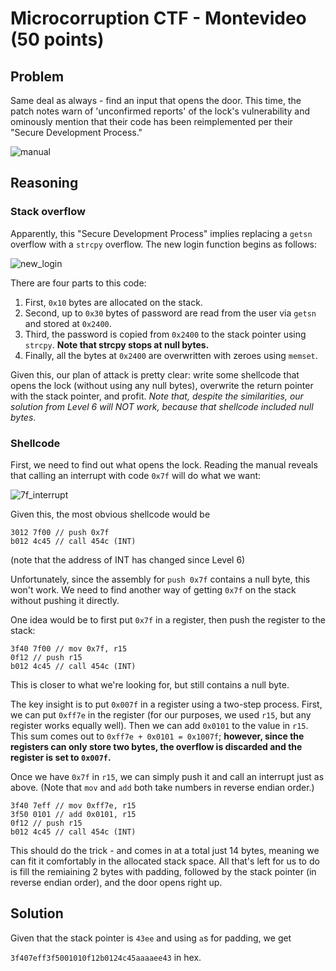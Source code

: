 # Microcorruption CTF - Montevideo (50 points)

## Problem

Same deal as always - find an input that opens the door. This time, the patch notes warn of 'unconfirmed reports' of the lock's vulnerability and ominously mention
that their code has been reimplemented per their "Secure Development Process."

![manual]()

## Reasoning

### Stack overflow

Apparently, this "Secure Development Process" implies replacing a `getsn` overflow with a `strcpy` overflow. The new login function begins as follows:

![new_login]()

There are four parts to this code: 

1. First, `0x10` bytes are allocated on the stack. 
2. Second, up to `0x30` bytes of password are read from the user via `getsn` and stored at `0x2400`.
3. Third, the password is copied from `0x2400` to the stack pointer using `strcpy`. **Note that strcpy stops at null bytes.**
4. Finally, all the bytes at `0x2400` are overwritten with zeroes using `memset`.

Given this, our plan of attack is pretty clear: write some shellcode that opens the lock (without using any null bytes), overwrite the return pointer with the stack pointer,
and profit. *Note that, despite the similarities, our solution from Level 6 will NOT work, because that shellcode included null bytes*.

### Shellcode

First, we need to find out what opens the lock. Reading the manual reveals that calling an interrupt with code `0x7f` will do what we want:

![7f_interrupt]()

Given this, the most obvious shellcode would be

```
3012 7f00 // push 0x7f
b012 4c45 // call 454c (INT)
```

(note that the address of INT has changed since Level 6)

Unfortunately, since the assembly for `push 0x7f` contains a null byte, this won't work. We need to find another way of getting `0x7f` on the stack without pushing
it directly.

One idea would be to first put `0x7f` in a register, then push the register to the stack:

```
3f40 7f00 // mov 0x7f, r15
0f12 // push r15
b012 4c45 // call 454c (INT)
```

This is closer to what we're looking for, but still contains a null byte.

The key insight is to put `0x007f` in a register using a two-step process. First, we can put `0xff7e` in the register (for our purposes, we used `r15`, but any register
works equally well). Then we can add `0x0101` to the value in `r15`. This sum comes out to `0xff7e + 0x0101 = 0x1007f`; **however, since the registers can only store
two bytes, the overflow is discarded and the register is set to `0x007f`.**

Once we have `0x7f` in `r15`, we can simply push it and call an interrupt just as above. (Note that `mov` and `add` both take numbers in reverse endian order.)

```
3f40 7eff // mov 0xff7e, r15
3f50 0101 // add 0x0101, r15
0f12 // push r15
b012 4c45 // call 454c (INT)
```

This should do the trick - and comes in at a total just 14 bytes, meaning we can fit it comfortably in the allocated stack space. All that's left for us to do is
fill the remiaining 2 bytes with padding, followed by the stack pointer (in reverse endian order), and the door opens right up.

## Solution
Given that the stack pointer is `43ee` and using `a`s for padding, we get

`3f407eff3f5001010f12b0124c45aaaaee43` in hex.
